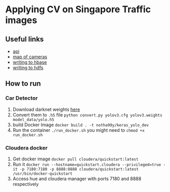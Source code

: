 # Applying CV on Singapore Traffic images

## Useful links
- [api](https://data.gov.sg/dataset/traffic-images?view_id=a0e54baf-6ef7-4bca-9aa2-8c6ca37a0a0e&resource_id=e127e29a-bd48-47e2-a0a7-e89ce31f10c7)
- [map of cameras](https://data.gov.sg/dataset/traffic-images?view_id=39ba8de0-6242-40d3-8664-793316c47b09&resource_id=e127e29a-bd48-47e2-a0a7-e89ce31f10c7)
- [writing to hbase](https://gist.github.com/jarrettmeyer/26b3e1fcd423071a7a6d)
- [writing to hdfs](https://creativedata.atlassian.net/wiki/spaces/SAP/pages/61177860/Python+-+Read+Write+files+from+HDFS)

## How to run
### Car Detector
1. Download darknet weights [here](https://pjreddie.com/darknet/yolo/)
1. Convert them to `.h5` file ```python convert.py yolov3.cfg yolov3.weights model_data/yolo.h5 ``` 
1. build Docker Image ```docker build . -t notha99y/keras_yolo_dev```
1. Run the container ```./run_docker.sh``` you might need to ```chmod +x run_docker.sh```
### Cloudera docker
1. Get docker image ```docker pull cloudera/quickstart:latest```
1. Run it ```docker run --hostname=quickstart.cloudera --privileged=true -it -p 7180:7180 -p 8888:8888 cloudera/quickstart:latest /usr/bin/docker-quickstart```
1. Access hue and cloudera manager with ports 7180 and 8888 respectively
